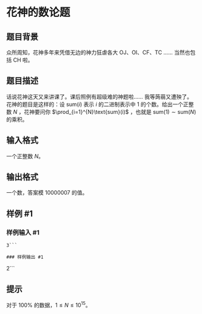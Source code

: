 # 花神的数论题

## 题目背景

众所周知，花神多年来凭借无边的神力狂虐各大 OJ、OI、CF、TC …… 当然也包括 CH 啦。

## 题目描述

话说花神这天又来讲课了。课后照例有超级难的神题啦…… 我等蒟蒻又遭殃了。 花神的题目是这样的：设  $\text{sum}(i)$  表示  $i$  的二进制表示中  $1$  的个数。给出一个正整数  $N$  ，花神要问你  $\prod_{i=1}^{N}\text{sum}(i)$ ，也就是  $\text{sum}(1)\sim\text{sum}(N)$  的乘积。

## 输入格式

一个正整数 $N$。

## 输出格式

一个数，答案模 $10000007$ 的值。

## 样例 #1

### 样例输入 #1
```
3```

### 样例输出 #1

```
2```

## 提示

对于 $100\%$ 的数据，$1\le N\le 10^{15}$。

